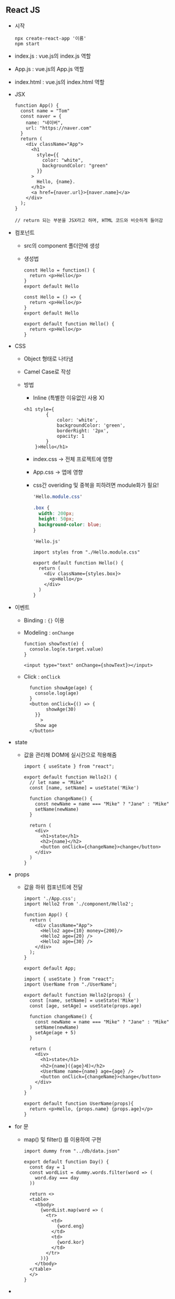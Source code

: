 ## React JS

- 시작

  ```
  npx create-react-app '이름'
  npm start
  ```

- index.js : vue.js의 index.js 역할

- App.js : vue.js의 App.js 역할

- index.html : vue.js의 index.html 역할

- JSX 

  ```react
  function App() {
    const name = "Tom"
    const naver = {
      name: "네이버",
      url: "https://naver.com"
    }
    return (
      <div className="App">
        <h1
          style={{
            color: "white",
            backgroundColor: "green"
          }}
        >
          Hello, {name}.
        </h1>
        <a href={naver.url}>{naver.name}</a>
      </div>
    );
  }
  
  // return 되는 부분을 JSX라고 하며, HTML 코드와 비슷하게 들어감
  ```

- 컴포넌트

  - src의 component 폴더안에 생성

  - 생성법

    ```react
    const Hello = function() {
      return <p>Hello</p>
    }
    export default Hello
    ```

    ```react
    const Hello = () => {
      return <p>Hello</p>
    }
    export default Hello
    ```

    ```react
    export default function Hello() {
      return <p>Hello</p>
    }
    ```

- CSS

  - Object 형태로 나타냄

  - Camel Case로 작성 

  - 방법

    - Inline (특별한 이유없인 사용 X)

    ```react
    <h1 style={
            {
                color: 'white',
                backgroundColor: 'green',
               	borderRight: '2px',
                opacity: 1
            }
        }>Hello</h1>
    ```

    - index.css -> 전체 프로젝트에 영향

    - App.css -> 앱에 영향

    - css간 overiding 및 중복을 피하려면 module화가 필요!

      ```css
      'Hello.module.css'
      
      .box {
        width: 200px;
        height: 50px;
        background-color: blue;
      } 
      ```

      ```react
      'Hello.js'
      
      import styles from "./Hello.module.css"
      
      export default function Hello() {
        return (
          <div className={styles.box}>
            <p>Hello</p>
          </div>
        )
      }
      ```

- 이벤트

  - Binding : `{}`  이용

  - Modeling  : `onChange`

    ```react
    function showText(e) {
      console.log(e.target.value)
    }
    
    <input type="text" onChange={showText}></input>
    ```

  - Click : `onClick`

    ```react
      function showAge(age) {
        console.log(age)
      }
      <button onClick={() => {
            showAge(30)
        }}
          >
        Show age
      </button>
    ```

    

- state

  - 값을 관리해 DOM에 실시간으로 적용해줌

    ```react
    import { useState } from "react";
    
    export default function Hello2() {
      // let name = "Mike"
      const [name, setName] = useState('Mike')
    
      function changeName() {
        const newName = name === "Mike" ? "Jane" : "Mike"
        setName(newName)
      }
    
      return (
        <div>
          <h1>state</h1>
          <h2>{name}</h2>
          <button onClick={changeName}>change</button>
        </div>
      )
    }
    ```

- props

  - 값을 하위 컴포넌트에 전달

    ```react
    import './App.css';
    import Hello2 from './component/Hello2';
    
    function App() { 
      return (
        <div className="App">
          <Hello2 age={10} money={200}/>
          <Hello2 age={20} />
          <Hello2 age={30} />
        </div>
      );
    }
    
    export default App;
    ```

    ```react
    import { useState } from "react";
    import UserName from "./UserName";
    
    export default function Hello2(props) {
      const [name, setName] = useState('Mike')
      const [age, setAge] = useState(props.age)
    
      function changeName() {
        const newName = name === "Mike" ? "Jane" : "Mike"
        setName(newName)
        setAge(age + 5)
      }
        
      return (
        <div>
          <h1>state</h1>
          <h2>{name}({age}세)</h2>
          <UserName name={name} age={age} />
          <button onClick={changeName}>change</button>
        </div>
      )
    }
    ```

    ```react
    export default function UserName(props){
      return <p>Hello, {props.name} {props.age}</p>
    }
    ```

- for 문

  - map() 및 filter() 를 이용하여 구현

    ```react
    import dummy from "../db/data.json"
    
    export default function Day() {
      const day = 1
      const wordList = dummy.words.filter(word => (
        word.day === day
      ))
    
      return <>
      <table>
        <tbody>
          {wordList.map(word => (
            <tr>
              <td>
                {word.eng}  
              </td>
              <td>
                {word.kor}
              </td>
            </tr>
          ))}
        </tbody>
      </table>
      </>
    }
    ```

- 

